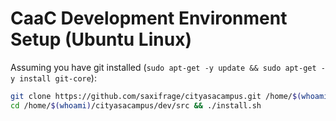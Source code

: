 # CaaC Development Environment Setup (Ubuntu Linux)

Assuming you have git installed (`sudo apt-get -y update && sudo apt-get -y install git-core`):

```bash
git clone https://github.com/saxifrage/cityasacampus.git /home/$(whoami)/cityasacampus &&
cd /home/$(whoami)/cityasacampus/dev/src && ./install.sh
```
